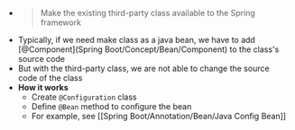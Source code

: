 - > Make the existing third-party class available to the Spring framework
- Typically, if we need make class as a java bean, we have to add [@Component](Spring Boot/Concept/Bean/Component) to the class's source code
- But with the third-party class, we are not able to change the source code of the class
- **How it works**
	- Create `@Configuration` class
	- Define `@Bean` method to configure the bean
	- For example, see [[Spring Boot/Annotation/Bean/Java Config Bean]]